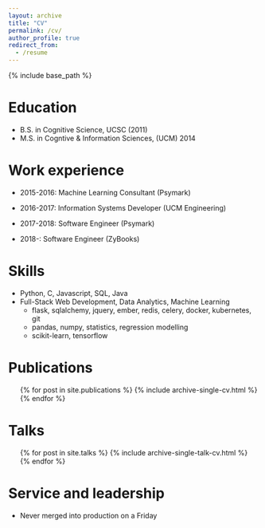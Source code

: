 ```yaml
---
layout: archive
title: "CV"
permalink: /cv/
author_profile: true
redirect_from:
  - /resume
---
```


{% include base_path %}

Education
======
* B.S. in Cognitive Science, UCSC (2011)
* M.S. in Cogntive & Information Sciences, (UCM) 2014

Work experience
======
* 2015-2016: Machine Learning Consultant (Psymark)

* 2016-2017: Information Systems Developer (UCM Engineering)

* 2017-2018: Software Engineer (Psymark)

* 2018-: Software Engineer (ZyBooks)

Skills
======
* Python, C, Javascript, SQL, Java
* Full-Stack Web Development, Data Analytics, Machine Learning
  * flask, sqlalchemy, jquery, ember, redis, celery, docker, kubernetes, git
  * pandas, numpy, statistics, regression modelling
  * scikit-learn, tensorflow

Publications
======
  <ul>{% for post in site.publications %}
    {% include archive-single-cv.html %}
  {% endfor %}</ul>

Talks
======
  <ul>{% for post in site.talks %}
    {% include archive-single-talk-cv.html %}
  {% endfor %}</ul>

Service and leadership
======
* Never merged into production on a Friday
